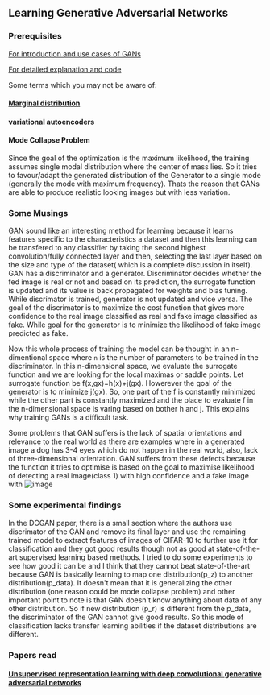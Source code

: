## Learning Generative Adversarial Networks

### Prerequisites
[For introduction and use cases of GANs](https://www.analyticsvidhya.com/blog/2017/06/introductory-generative-adversarial-networks-gans/)

[For detailed explanation and code](https://wiseodd.github.io/techblog/2016/09/17/gan-tensorflow/)


Some terms which you may not be aware of:

#### [Marginal distribution](https://en.wikipedia.org/wiki/Marginal_distribution)

#### variational autoencoders

#### Mode Collapse Problem
Since the goal of the optimization is the maximum likelihood, the training assumes single modal distribution where the center of mass lies. So it tries to favour/adapt the generated distribution of the Generator to a single mode (generally the mode with maximum frequency). Thats the reason that GANs are able to produce realistic looking images but with less variation.



### Some Musings

GAN sound like an interesting method for learning because it learns features specific to the characteristics a dataset and then this learning can be transfered to any classifier by taking the second highest convolution/fully connected layer and then, selecting the last layer based on the size and type of the dataset( which is a complete discussion in itself). GAN has a discriminator and a generator. Discriminator decides whether the fed image is real or not and based on its prediction, the surrogate function is updated and its value is back propagated for weights and bias tuning. While discrimator is trained, generator is not updated and vice versa. The goal of the discrimator is to maximize the cost function that gives more confidence to the real image classified as real and fake image classified as fake. While goal for the generator is to minimize the likelihood of fake image predicted as fake. 

Now this whole process of training the model can be thought in an n-dimentional space where ```n``` is the number of parameters to be trained in the discriminator. In this n-dimensional space, we evaluate the surrogate function and we are looking for the local maximas or saddle points. Let surrogate function be f(x,gx)=h(x)+j(gx). Howerever the goal of the generator is to minimize j(gx). So, one part of the f is constantly minimized while the other part is constantly maximized and the place to evaluate f in the n-dimensional space is varing based on bother h and j. This explains why training GANs is a difficult task.

Some problems that GAN suffers is the lack of spatial orientations and relevance to the real world as there are examples where in a generated image a dog has 3-4 eyes which do not happen in the real world, also, lack of three-dimensional orientation. GAN suffers from these defects because the function it tries to optimise is based on the goal to maximise likelihood of detecting a real image(class 1) with high confidence and a fake image with 
![image](https://wiseodd.github.io/img/2016-09-17-gan-tensorflow/algorithm.png)

### Some experimental findings 

In the DCGAN paper, there is a small section where the authors use discrimator of the GAN and remove its final layer and use the remaining trained model to extract features of images of CIFAR-10 to further use it for classification and they got good results though not as good at state-of-the-art supervised learning based methods. I tried to do some experiments to see how good it can be and I think that they cannot beat state-of-the-art because GAN is basically learning to map one distribution(p_z) to another distribution(p_data). It doesn't mean that it is generalizing the other distribution (one reason could be mode collapse problem) and other important point to note is that GAN doesn't know anything about data of any other distribution. So if new distribution (p_r) is different from the p_data, the discriminator of the GAN cannot give good results. So this mode of classification lacks transfer learning abilities if the dataset distributions are different.


### Papers read

#### [Unsupervised representation learning with deep convolutional generative adversarial networks](https://arxiv.org/pdf/1511.06434.pdf)

